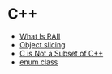 # C++
* [What Is RAII](https://blog.seulgi.dev/2023/03/what-is-raii.html)
* [Object slicing](https://blog.seulgi.dev/2023/03/blog-post.html)
* [C is Not a Subset of C++](https://blog.seulgi.dev/2023/03/c-is-not-subset-of-cpp.html)
* [enum class](https://blog.seulgi.dev/2023/04/c-enum-class.html)
